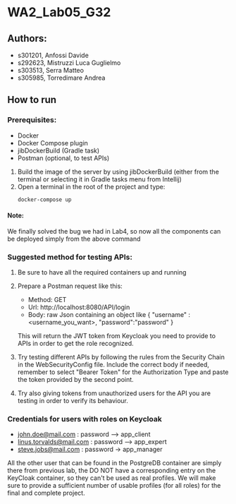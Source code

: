 # WA2_Lab05_G32
## Authors:
- s301201, Anfossi Davide
- s292623, Mistruzzi Luca Guglielmo
- s303513, Serra Matteo
- s305985, Torredimare Andrea

## How to run 
### Prerequisites:
- Docker
- Docker Compose plugin
- jibDockerBuild (Gradle task)
- Postman (optional, to test APIs)

1. Build the image of the server by using jibDockerBuild (either from the terminal or selecting it in Gradle tasks menu from Intellij)
2. Open a terminal in the root of the project and type:
   ```sh
   docker-compose up
   ```
#### Note:
We finally solved the bug we had in Lab4, so now all the components can be deployed simply from the above command

### Suggested method for testing APIs:
1. Be sure to have all the required containers up and running
2. Prepare a Postman request like this: 
   - Method: GET
   - Url: http://localhost:8080/API/login
   - Body: raw Json containing an object like { "username" : <username_you_want>, "password":"password" }
   
    This will return the JWT token from Keycloak you need to provide to APIs in order to get the role recognized.

3. Try testing different APIs by following the rules from the Security Chain in the WebSecurityConfig file. Include the correct body if needed, remember to select "Bearer Token" for the Authorization Type and paste the token provided by the second point.

4. Try also giving tokens from unauthorized users for the API you are testing in order to verify its behaviour.

### Credentials for users with roles on Keycloak
- john.doe@mail.com : password --> app_client
- linus.torvalds@mail.com : password --> app_expert
- steve.jobs@mail.com : password -> app_manager

All the other user that can be found in the PostgreDB container are simply there from previous lab, the DO NOT have a corresponding entry on the KeyCloak container, so they can't be used as real profiles.
We will make sure to provide a sufficient number of usable profiles (for all roles) for the final and complete project.